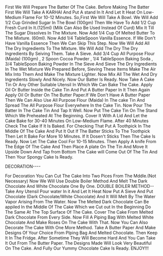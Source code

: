 First We Will Prepare The Batter Of The Cake. Before Making The Batter First We Will Take A KARHAI And Put A stand In It And Let It Heat On Low-Medium Flame For 10-12 Minutes.
So,First We Will Take A Bowl.
We Will Add 1/2 Cup Grinded Sugar In The Bowl (100gm)
Then We Have To Add 1/2 Cup Fresh Curd In It.(125ml) (Milk Can Also Be Used Instead Of Curd)
Mix It Till The Sugar Dissolves In The Mixture.
Now Add 1/4 Cup Of Melted Butter To The Mixture. (60ml).
Now Add 1/4 TableSpoon Vanilla Essence. If We Don't Have Vanilla Essence Then We Can Skip This Step.
Now We Will Add All The Dry Ingredients To The MIxture.
We Will Add The Dry The Dry Ingredients By Seiving Them.
Take A Sieve.
Add 3/4 Cup All Purpose Flour (Maida) (100gm) , 2 Spoon Cocoa Powder , 1/4 TableSpoon Baking Soda , 3/4 TableSpoon Baking Powder In The Sieve And Sieve The Dry Ingredients In The Wet Mixture We Prepared Before, Sieving These Items Make The Air Mix Into Them And Make The Mixture Lighter.
Now Mix All The Wet And Dry Ingredients Slowly And Nicely.
Now Our Batter Is Ready.
Now Take A Cake Tin Or Any Other Suitable Utensil In Which We Can Bake The Cake. 
Apply Oil Or Butter Inside the Cake Tin And Put A Butter Paper In It Then Again Apply Oil Or Butter On The Butter Paper.If We Don't Have A Butter Paper Then We Can Also Use All Purpose Flour (Maida) In The cake Tin And Spread The All Purpose Flour Everywhere In the Cake Tin.
Now Pour The Batter In The Cake Tin And Tap It Well.
Now Put The Cake Tin On The Stand Which We Preheated At The Beginning.
Cover It With A Lid And Let the Cake Bake for 30-40 Minutes On Low-Medium Flame.
After 40 Minutes Check The Cake If It Is Baked. 
For Checking That Put A Toothpick In The Middle Of The Cake And Put It Out If The Batter Sticks To The Toothpick Then Let It Bake For More 10 Minutes. If It Dosen't Sticks Then The Cake Is Ready.
Now Let The Cake Cool For 10-15 Minutes.
Then Apply A knife From The Edge Of The Cake And Then Place A plate On The Tin And Move It Upside Down And Tap from Bottom The Cake will Come Out Of The Tin And Then Your Spongy Cake Is Ready.


DECORATION----

For Decoration You Can Cut The Cake Into Two Pices From The Mddle.(Not Necessary)
Now We Will Use Double Boiler Method And Melt The Dark Chocolate And White Chocolate One By One.
DOUBLE BOILER METHOD--
Take Any Utensil Pour water In it And Let It Heat Now Put A Sieve And Put Chocolate (Dark Chocolate/White Chocolate) And It Will Melt By The Water Vapor Arising From The Water.
Now The Melted Dark Chocolate Can Be appiled In the Middle Of The Cake Which we Cut out In the Beginning Do The Same At The Top Surface Of The Cake.
Cover The Cake From Melted Dark Chocolate From Every Side.
Now Fill A Piping Bag With Melted White Chocolate And Make Roses On The Cake With That.
Now You Can Also Decorate The Cake With One More Method.
Take A Butter Paper And Make Designs Of Your Choice From PIping Bag And Melted Chocolate.
Then Keep It In The Fridge.
After Sometime They Will Become Hard And You Can Take It Out From The Butter Paper.
The Designs Made Will Look Very Beautiful On The Cake.
And Fully Our Yummy Chocolate Cake Is Ready.
ENJOY!!!